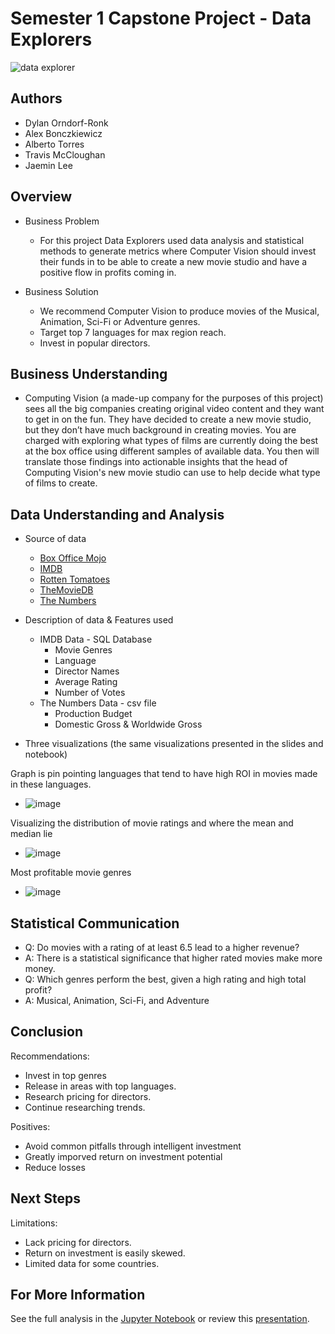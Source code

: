 # Semester 1 Capstone Project - Data Explorers

![data explorer](https://media.giphy.com/media/xT9C25UNTwfZuk85WP/giphy-downsized-large.gif)

## Authors
 * Dylan Orndorf-Ronk
 * Alex Bonczkiewicz
 * Alberto Torres
 * Travis McCloughan
 * Jaemin Lee


## Overview
 * Business Problem
      * For this project Data Explorers used data analysis and statistical methods to generate metrics where Computer Vision should invest their funds in
        to be able to create a new movie studio and have a positive flow in profits coming in. 
       
 * Business Solution
      * We recommend Computer Vision to produce movies of the Musical, Animation, Sci-Fi or Adventure genres. 
      * Target top 7 languages for max region reach.
      * Invest in popular directors.

## Business Understanding
  * Computing Vision (a made-up company for the purposes of this project) sees all the big companies creating original video content and they want to get in on the fun. They have decided to create a new movie studio, but they don’t have much background in creating movies. You are charged with exploring what types of films are currently doing the best at the box office using different samples of available data. You then will translate those findings into actionable insights that the head of Computing Vision's new movie studio can use to help decide what type of films to create.
    
 
## Data Understanding and Analysis
   * Source of data
     * [Box Office Mojo](https://www.boxofficemojo.com/)
     * [IMDB](https://www.imdb.com/)
     * [Rotten Tomatoes](https://www.rottentomatoes.com/)
     * [TheMovieDB](https://www.themoviedb.org/)
     * [The Numbers](https://www.the-numbers.com/)
   * Description of data & Features used
     * IMDB Data - SQL Database
       * Movie Genres
       * Language
       * Director Names
       * Average Rating
       * Number of Votes
     * The Numbers Data - csv file
       * Production Budget
       * Domestic Gross & Worldwide Gross
     
     
   * Three visualizations (the same visualizations presented in the slides and notebook)


   Graph is pin pointing languages that tend to have high ROI in movies made in these languages.

   * ![image](https://user-images.githubusercontent.com/110133652/185657004-775cbff4-1820-4849-908a-d8e036cd4cae.png)
 
   Visualizing the distribution of movie ratings and where the mean and median lie 
   
   * ![image](https://user-images.githubusercontent.com/110133652/185657184-0b98f9bd-2926-47b0-8be0-76e37ce4e9e9.png)

   Most profitable movie genres 

   * ![image](https://user-images.githubusercontent.com/110133652/185657214-b57a3ced-3cf9-43f7-8d17-0388e65ed4c9.png)



       
## Statistical Communication
   * Q: Do movies with a rating of at least 6.5 lead to a higher revenue?
   * A: There is a statistical significance that higher rated movies make more money.
   * Q: Which genres perform the best, given a high rating and high total profit?
   * A: Musical, Animation, Sci-Fi, and Adventure
       
## Conclusion

Recommendations:
   * Invest in top genres
   * Release in areas with top languages.
   * Research pricing for directors.
   * Continue researching trends.
   
Positives:
   * Avoid common pitfalls through intelligent investment
   * Greatly imporved return on investment potential
   * Reduce losses

## Next Steps

Limitations:
   * Lack pricing for directors.
   * Return on investment is easily skewed.
   * Limited data for some countries.

## For More Information

See the full analysis in the [Jupyter Notebook](./student.ipynb) or review this [presentation](./pdf).
